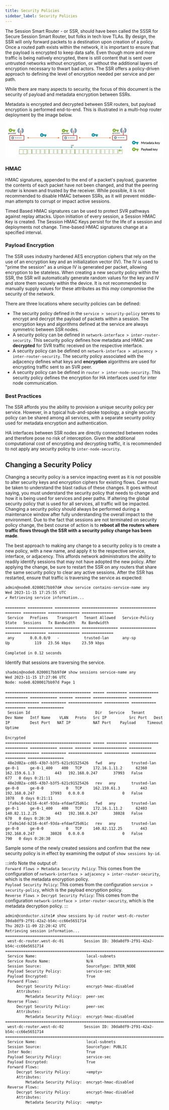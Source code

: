 ```yaml
---
title: Security Policies
sidebar_label: Security Policies
---
```


The Session Smart Router - or SSR, should have been called the SSSR for Secure Session Smart Router, but folks in tech love TLAs. By design, the SSR will only forward packets to a destination upon creation of a policy. Once a routed path exists within the network, it is important to ensure that the payload is encrypted to keep data safe. Even though more and more traffic is being natively encrypted, there is still content that is sent over untrusted networks without encryption, or without the additional layers of encryption necessary to thwart bad actors. The SSR offers a policy-driven approach to defining the level of encryption needed per service and per path.

While there are many aspects to security, the focus of this document is the security of payload and metadata encryption between SSRs.

Metadata is encrypted and decrypted between SSR routers, but payload encryption is performed end-to-end. This is illustrated in a multi-hop router deployment by the image below.

![End-to-end encryption and decryption](/img/sec_metadata_payload_encryption.png)

### HMAC
HMAC signatures, appended to the end of a packet's payload, guarantee the contents of each packet have not been changed, and that the peering router is known and trusted by the receiver. While possible, it is not recommended to disable HMAC between SSRs, as it will prevent middle-man attempts to corrupt or impact active sessions.

Timed Based HMAC signatures can be used to protect SVR pathways against replay attacks. Upon initiation of every session, a Session HMAC Key is created. The Session HMAC Keys persist for the life of a session and deployments not change. Time-based HMAC signatures change at a specified interval.


### Payload Encryption
The SSR uses industry hardened AES encryption ciphers that rely on the use of an encryption key and an initialization vector (IV). The IV is used to "prime the session" as a unique IV is generated per packet, allowing encryption to be stateless.
When creating a new security policy within the SSR, the SSR will automatically generate random values for the key and IV and store them securely within the device. It is not recommended to manually supply values for these attributes as this _may_ compromise the security of the network.

There are three locations where security policies can be defined:
* The security policy defined in the `service > security-policy` serves to encrypt and decrypt the payload of packets within a session. The encryption keys and algorithms defined at the service are always symmetric between SSR nodes.
* A security policy can be defined in `network-interface > inter-router-security`. This security policy defines how metadata and HMAC are **decrypted** for SVR traffic received on the respective interface.
* A security policy can be defined on `network-interface > adjacency > inter-router-security`. The security policy associated with the adjacency defines what keys and **encryption** algorithms are used for encrypting traffic sent to an SVR peer.
* A security policy can be defined in `router > inter-node-security`. This security policy defines the encryption for HA interfaces used for inter node communication.

### Best Practices
The SSR affords you the ability to provision a unique security policy per service. However, in a typical hub-and-spoke topology, a single security policy can be shared among all services, with a separate security policy used for metadata encryption and authentication.

HA interfaces between SSR nodes are directly connected between nodes and therefore pose no risk of interception. Given the additional computational cost of encrypting and decrypting traffic, it is recommended to not apply any security policy to `inter-node-security`.

## Changing a Security Policy
Changing a security policy is a service impacting event as it is not possible to alter security keys and encryption ciphers for existing flows. Care must be taken to understand the blast radius of these changes. It goes without saying, you must understand the security policy that needs to change and how it is being used for services and peer paths. If altering the global security policy that is used for all services, all traffic will be impacted. Changing a security policy should always be performed during a maintenance window after fully understanding the overall impact to the environment. Due to the fact that sessions are not terminated on security policy change, the best course of action is to **reboot all the routers where traffic flows through the SSR with a security policy change has been made**.

The best approach to making any change to a security policy is to create a new policy, with a new name, and apply it to the respective service, interface, or adjacency. This affords network administrators the ability to readily identify sessions that may not have adopted the new policy.
After applying the change, be sure to restart the SSR on any routers that share the same security policy to clear any active sessions. After the SSR has restarted, ensure that traffic is traversing the service as expected:

```
admin@node0.0200017bb97d# show service contains-service-name any
Wed 2023-11-15 17:25:55 UTC
✔ Retrieving service information...

========= =========== =========== ================ ================ ======= ========== ============== ==============
 Service   Prefixes    Transport   Tenant Allowed   Service-Policy   State   Sessions   Tx Bandwidth   Rx Bandwidth
========= =========== =========== ================ ================ ======= ========== ============== ==============
 any       0.0.0.0/0   -           trusted-lan      any-sp           Up           119   23.56 kbps     23.59 kbps

Completed in 0.12 seconds
```

Identify that sessions are traversing the service. 

```
shadmin@node0.0200017bb97d# show sessions service-name any
Wed 2023-11-15 17:27:06 UTC
Node: node0.0200017bb97d Page 1

====================================== ===== ========= ============= ========== ============ ====== ======= =============== ========== =============== =========== =============== =========== =========== ========= ================
 Session Id                             Dir   Service   Tenant        Dev Name   Intf Name    VLAN   Proto   Src IP          Src Port   Dest IP         Dest Port   NAT IP          NAT Port    Payload     Timeout   Uptime
                                                                                                                                                                                                Encrypted
====================================== ===== ========= ============= ========== ============ ====== ======= =============== ========== =============== =========== =============== =========== =========== ========= ================
 48e2d02a-cd65-43b7-b3f5-621c91525426   fwd   any       trusted-lan   ge-0-1     ge-0-1_400    400   TCP     172.16.1.11.2      62360   162.159.6.1.3         443   192.168.0.247       37993   False           677   0 days 0:21:11
 48e2d02a-cd65-43b7-b3f5-621c91525426   rev   any       trusted-lan   ge-0-0     ge-0-0          0   TCP     162.159.61.3         443   192.168.0.247       37993   0.0.0.0                 0   False          1078   0 days 0:21:11
 1fa9a14d-b216-4c4f-93da-efdaef25d61c   fwd   any       trusted-lan   ge-0-1     ge-0-1_400    400   TCP     172.16.1.11.2      62403   140.82.11.2.25        443   192.168.0.247       38028   False           670   0 days 0:20:30
 1fa9a14d-b216-4c4f-93da-efdaef25d61c   rev   any       trusted-lan   ge-0-0     ge-0-0          0   TCP     140.82.112.25        443   192.168.0.247       38028   0.0.0.0                 0   False           790   0 days 0:20:30
```

Sample some of the newly created sessions and confirm that the new security policy is in effect by examining the output of `show sessions by-id`.

:::info
Note the output of:<br/>
`Forward Flows > Metadata Security Policy`: This comes from the configuration of `network-interface > adjacency > inter-router-security`, which is the metadata encryption policy.<br/>
`Payload Security Policy`: This comes from the configuration `service > security-policy`, which is the payload encryption policy.<br/>
`Reverse Flows > Decrypt Security Policy`: This comes from the configuration `network-interface > inter-router-security`, which is the metadata decryption policy.
:::


```
admin@conductor.site1# show sessions by-id router west-dc-router 30da8df9-2f91-42a2-b54c-cc66e5651714
Thu 2023-11-09 22:20:42 UTC
Retrieving session information...
===============================================================================================================================================================================================================================
 west-dc-router.west-dc-01         Session ID: 30da8df9-2f91-42a2-b54c-cc66e5651714
===============================================================================================================================================================================================================================
 Service Name:                      local-subnets
 Service Route Name:                N/A
 Session Source:                    SourceType: INTER_NODE
 Payload Security Policy:           service-sec
 Payload Encrypted:                 True
 Forward Flows:
     Decrypt Security Policy:       encrypt-hmac-disabled
     Attributes:
         Metadata Security Policy:  peer-sec
 Reverse Flows:
     Decrypt Security Policy:       peer-sec
     Attributes:
         Metadata Security Policy:  encrypt-hmac-disabled
========================================================================================================================================================
 west-dc-router.west-dc-02         Session ID: 30da8df9-2f91-42a2-b54c-cc66e5651714
===================================================================================================================================================================================================
 Service Name:                      local-subnets
 Session Source:                    SourceType: PUBLIC
 Inter Node:                        True
 Payload Security Policy:           service-sec
 Payload Encrypted:                 True
 Forward Flows:
     Decrypt Security Policy:       <empty>
     Attributes:
         Metadata Security Policy:  encrypt-hmac-disabled
 Reverse Flows:
     Decrypt Security Policy:       encrypt-hmac-disabled
     Attributes:
         Metadata Security Policy:  <empty>
```

